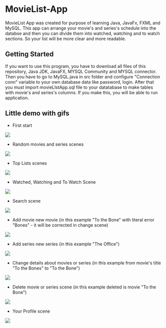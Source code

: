 # MovieList-App
MovieList App was created for purpose of learning Java, JavaFx, FXML and MySQL. This app can arrange your movie's and series's schedule 
into the databse and then you can divide them into watched, watching and to watch sections. So your list will be more clear and more readable.

## Getting Started

If you want to use this program, you have to download all files of this repository, Java JDK, JavaFX, MYSQL Community and MYSQL connector.
Then you have to go to MySQL.java in src folder and configure "Connection conn" variable to your own database data like password, login.
After that you must import movieLIstApp.sql file to your datatabase to make tables with movie's and series's columns. If you make this, you will be able to run application.

## Little demo with gifs

- First start

<img src="https://i.imgur.com/b1lbTif.gif"></img>


- Random movies and series scenes

<img src="https://i.imgur.com/33ZioT9.gif">


- Top Lists scenes

<img src="https://i.imgur.com/dHDcNEt.gif">


- Watched, Watching and To Watch Scene

<img src="https://i.imgur.com/jAi9Clh.gif">


- Search scene

<img src="https://i.imgur.com/3gntzta.gif">


- Add movie new movie (in this example "To the Bone" with literal error "Bones" - it will be corrected in change scene)

<img src="https://i.imgur.com/c4MrWoO.gif">


- Add series new series (in this example "The Office")

<img src="https://i.imgur.com/n9saiJK.gif">


- Change details about movies or series (in this example from movie's title "To the Bones" to "To the Bone")

<img src="https://i.imgur.com/N3oWTru.gif">


- Delete movie or series scene (in this example deleted is movie "To the Bone")

<img src="https://i.imgur.com/r6wyMie.gif">


- Your Profile scene

<img src="https://i.imgur.com/X3zX6Xp.gif">

